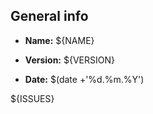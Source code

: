 ## General info                                    
                                                               
* **Name:** ${NAME}

* **Version:** ${VERSION}               

* **Date:** $(date +'%d.%m.%Y')                    

${ISSUES}   
